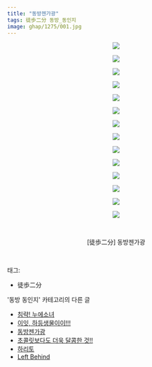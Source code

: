```yaml
---
title: "동방젠가광"
tags: 徒歩二分 동방_동인지
image: ghap/1275/001.jpg
---
```

<div class="article">
<p style="text-align: center; clear: none; float: none;"><img src="{{ site.nasurl }}/ghap/1275/001.jpg"/></p>
<p style="text-align: center; clear: none; float: none;"><img src="{{ site.nasurl }}/ghap/1275/002.jpg"/></p>
<p style="text-align: center; clear: none; float: none;"><img src="{{ site.nasurl }}/ghap/1275/003.jpg"/></p>
<p style="text-align: center; clear: none; float: none;"><img src="{{ site.nasurl }}/ghap/1275/004.jpg"/></p>
<p style="text-align: center; clear: none; float: none;"><img src="{{ site.nasurl }}/ghap/1275/005.jpg"/></p>
<p style="text-align: center; clear: none; float: none;"><img src="{{ site.nasurl }}/ghap/1275/006.jpg"/></p>
<p style="text-align: center; clear: none; float: none;"><img src="{{ site.nasurl }}/ghap/1275/007.jpg"/></p>
<p style="text-align: center; clear: none; float: none;"><img src="{{ site.nasurl }}/ghap/1275/008.jpg"/></p>
<p style="text-align: center; clear: none; float: none;"><img src="{{ site.nasurl }}/ghap/1275/009.jpg"/></p>
<p style="text-align: center; clear: none; float: none;"><img src="{{ site.nasurl }}/ghap/1275/010.jpg"/></p>
<p style="text-align: center; clear: none; float: none;"><img src="{{ site.nasurl }}/ghap/1275/011.jpg"/></p>
<p style="text-align: center; clear: none; float: none;"><img src="{{ site.nasurl }}/ghap/1275/012.jpg"/></p>
<p style="text-align: center; clear: none; float: none;"><img src="{{ site.nasurl }}/ghap/1275/013.jpg"/></p>
<p style="text-align: center; clear: none; float: none;"><img src="{{ site.nasurl }}/ghap/1275/014.jpg"/></p>
<p style="text-align: center; clear: none; float: none;"><br/></p>
<p style="text-align: center; clear: none; float: none;">[徒歩二分] 동방젠가광</p>
<p><br/></p>
</div><div class="tagTrail">
<p>태그: </p>
<ul>
<li>徒歩二分</li>
</ul>
</div><div class="another">
<p>'동방 동인지' 카테고리의 다른 글</p>
<ul>
<li><a href="/2016-07-31-ghap_1277">침략! 누에소녀</a></li>
<li><a href="/2016-07-31-ghap_1276">이잇, 하등생물이이!!!</a></li>
<li><a href="/2016-07-31-ghap_1275">동방젠가광</a></li>
<li><a href="/2016-07-31-ghap_1273">초콜릿보다도 더욱 달콤한 것!!</a></li>
<li><a href="/2016-07-31-ghap_1272">하리토</a></li>
<li><a href="/2016-07-31-ghap_1271">Left Behind</a></li>
</ul>
</div><div class="cb_module cb_fluid">
<div class="cb_wrt cb_profile">
</div><!-- commentList close -->
</div>
<br/>
<p id="refer"></p>
<br/>
